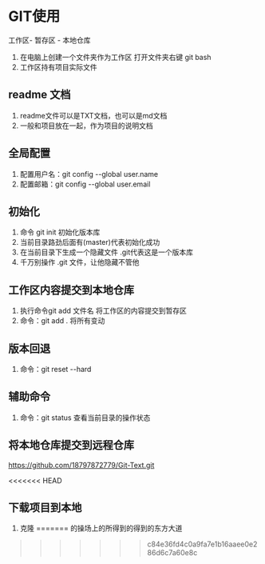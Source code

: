 # GIT使用

工作区- 暂存区 - 本地仓库

1. 在电脑上创建一个文件夹作为工作区
打开文件夹右键 git bash
3. 工作区持有项目实际文件

## readme 文档
1. readme文件可以是TXT文档，也可以是md文档
2. 一般和项目放在一起，作为项目的说明文档


## 全局配置
1. 配置用户名：git config --global user.name
2. 配置邮箱：git config --global user.email

## 初始化
1. 命令 git init 初始化版本库
2. 当前目录路劲后面有(master)代表初始化成功
3. 在当前目录下生成一个隐藏文件 .git代表这是一个版本库
4. 千万别操作 .git 文件，让他隐藏不管他


## 工作区内容提交到本地仓库
1. 执行命令git add 文件名 将工作区的内容提交到暂存区
2. 命令：git add . 将所有变动

## 版本回退
1. 命令：git reset --hard

## 辅助命令
1. 命令：git status 查看当前目录的操作状态


## 将本地仓库提交到远程仓库
https://github.com/18797872779/Git-Text.git


<<<<<<< HEAD
## 下载项目到本地
1. 克隆
=======
的操场上的所得到的得到的东方大道
>>>>>>> c84e36fd4c0a9fa7e1b16aaee0e286d6c7a60e8c
